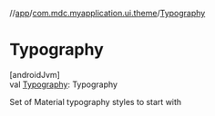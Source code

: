 //[app](../../index.md)/[com.mdc.myapplication.ui.theme](index.md)/[Typography](-typography.md)

# Typography

[androidJvm]\
val [Typography](-typography.md): Typography

Set of Material typography styles to start with
